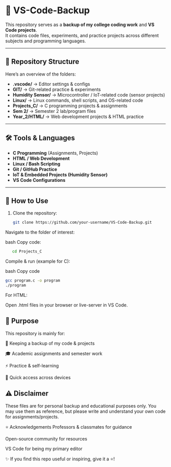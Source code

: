 # 💾 VS-Code-Backup

This repository serves as a **backup of my college coding work** and **VS Code projects**.  
It contains code files, experiments, and practice projects across different subjects and programming languages.  

---

## 📂 Repository Structure

Here’s an overview of the folders:

- **.vscode/** → Editor settings & configs  
- **GIT/** → Git-related practice & experiments  
- **Humidity Sensor/** → Microcontroller / IoT-related code (sensor projects)  
- **Linux/** → Linux commands, shell scripts, and OS-related code  
- **Projects_C/** → C programming projects & assignments  
- **Sem 2/** → Semester 2 lab/program files  
- **Year_2/HTML/** → Web development projects & HTML practice  

---

## 🛠️ Tools & Languages

- **C Programming** (Assignments, Projects)  
- **HTML / Web Development**  
- **Linux / Bash Scripting**  
- **Git / GitHub Practice**  
- **IoT & Embedded Projects (Humidity Sensor)**  
- **VS Code Configurations**  

---

## 🚀 How to Use

1. Clone the repository:
   ```bash
   git clone https://github.com/your-username/VS-Code-Backup.git
   ```
Navigate to the folder of interest:

bash
Copy code:
```bash
   cd Projects_C
```
Compile & run (example for C):

bash
Copy code
```bash
gcc program.c -o program
./program
```
For HTML:

Open .html files in your browser or live-server in VS Code.

📘 Purpose
---
This repository is mainly for:

  📂 Keeping a backup of my code & projects

  🎓 Academic assignments and semester work

  ⚡ Practice & self-learning

  🔧 Quick access across devices
  
  
⚠️ Disclaimer
--

These files are for personal backup and educational purposes only.
You may use them as reference, but please write and understand your own code for assignments/projects.

⭐ Acknowledgements
Professors & classmates for guidance

Open-source community for resources

VS Code for being my primary editor

✨ If you find this repo useful or inspiring, give it a ⭐!
